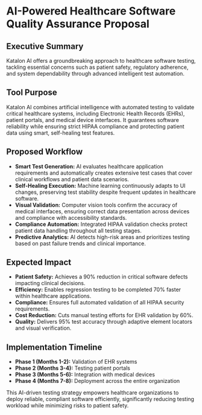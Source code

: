 # AI-Powered Healthcare Software Quality Assurance Proposal

## Executive Summary  
Katalon AI offers a groundbreaking approach to healthcare software testing, tackling essential concerns such as patient safety, regulatory adherence, and system dependability through advanced intelligent test automation.

## Tool Purpose  
Katalon AI combines artificial intelligence with automated testing to validate critical healthcare systems, including Electronic Health Records (EHRs), patient portals, and medical device interfaces. It guarantees software reliability while ensuring strict HIPAA compliance and protecting patient data using smart, self-healing test features.

## Proposed Workflow  
- **Smart Test Generation:** AI evaluates healthcare application requirements and automatically creates extensive test cases that cover clinical workflows and patient data scenarios.  
- **Self-Healing Execution:** Machine learning continuously adapts to UI changes, preserving test stability despite frequent updates in healthcare software.  
- **Visual Validation:** Computer vision tools confirm the accuracy of medical interfaces, ensuring correct data presentation across devices and compliance with accessibility standards.  
- **Compliance Automation:** Integrated HIPAA validation checks protect patient data handling throughout all testing stages.  
- **Predictive Analytics:** AI detects high-risk areas and prioritizes testing based on past failure trends and clinical importance.

## Expected Impact  
- **Patient Safety:** Achieves a 90% reduction in critical software defects impacting clinical decisions.  
- **Efficiency:** Enables regression testing to be completed 70% faster within healthcare applications.  
- **Compliance:** Ensures full automated validation of all HIPAA security requirements.  
- **Cost Reduction:** Cuts manual testing efforts for EHR validation by 60%.  
- **Quality:** Delivers 95% test accuracy through adaptive element locators and visual verification.

## Implementation Timeline  
- **Phase 1 (Months 1-2):** Validation of EHR systems  
- **Phase 2 (Months 3-4):** Testing patient portals  
- **Phase 3 (Months 5-6):** Integration with medical devices  
- **Phase 4 (Months 7-8):** Deployment across the entire organization

This AI-driven testing strategy empowers healthcare organizations to deploy reliable, compliant software efficiently, significantly reducing testing workload while minimizing risks to patient safety.
